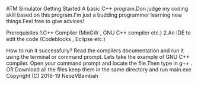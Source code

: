 ATM Simulator
Getting Started
A basic C++ program.Don judge my coding skill based on this program.I'm just a budding programmer 
learning new things.Feel free to give advices!

Prerequisites
1.C++ Compiler (MinGW , GNU C++ compiler etc.)
2.An IDE to edit the code (Codeblocks , Eclipse etc.) 

How to run it successfully?
Read the compilers documentation and run it using the terminal or command prompt.
         Lets take the example of GNU C++ compiler.
         Open your command prompt and locate the file.Then type in g++ <filename>.
         OR
         Download all the files keep them in the same directory and run main.exe
Copyright (C) 2018-19 NeozVBambah
